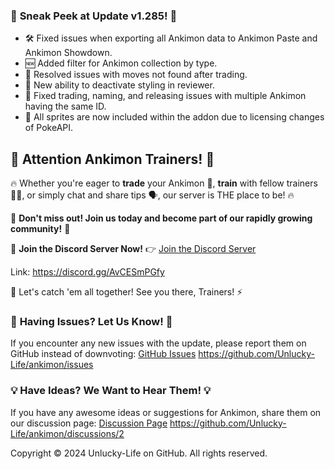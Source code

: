 ### 🚀 **Sneak Peek at Update v1.285!** 🚀

- 🛠️ Fixed issues when exporting all Ankimon data to Ankimon Paste and Ankimon Showdown.
- 🆕 Added filter for Ankimon collection by type.
- 🔧 Resolved issues with moves not found after trading.
- 🎨 New ability to deactivate styling in reviewer.
- 🔄 Fixed trading, naming, and releasing issues with multiple Ankimon having the same ID.
- 🌟 All sprites are now included within the addon due to licensing changes of PokeAPI.

  
## 🚨 **Attention Ankimon Trainers!** 🚨

🔥 Whether you're eager to **trade** your Ankimon 🐉, **train** with fellow trainers 🏋️‍♂️, or simply chat and share tips 🗣️, our server is THE place to be! 🔥

🎉 **Don't miss out! Join us today and become part of our rapidly growing community!** 🎉

🔗 **Join the Discord Server Now!** 👉 [Join the Discord Server](https://discord.gg/AvCESmPGfy)

Link: https://discord.gg/AvCESmPGfy

🌟 Let's catch 'em all together! See you there, Trainers! ⚡

### 📢 **Having Issues? Let Us Know!** 📢

If you encounter any new issues with the update, please report them on GitHub instead of downvoting: [GitHub Issues](https://github.com/Unlucky-Life/ankimon/issues)
https://github.com/Unlucky-Life/ankimon/issues

### 💡 **Have Ideas? We Want to Hear Them!** 💡

If you have any awesome ideas or suggestions for Ankimon, share them on our discussion page: [Discussion Page](https://github.com/Unlucky-Life/ankimon/discussions/2)
https://github.com/Unlucky-Life/ankimon/discussions/2

Copyright © 2024 Unlucky-Life on GitHub. All rights reserved.
